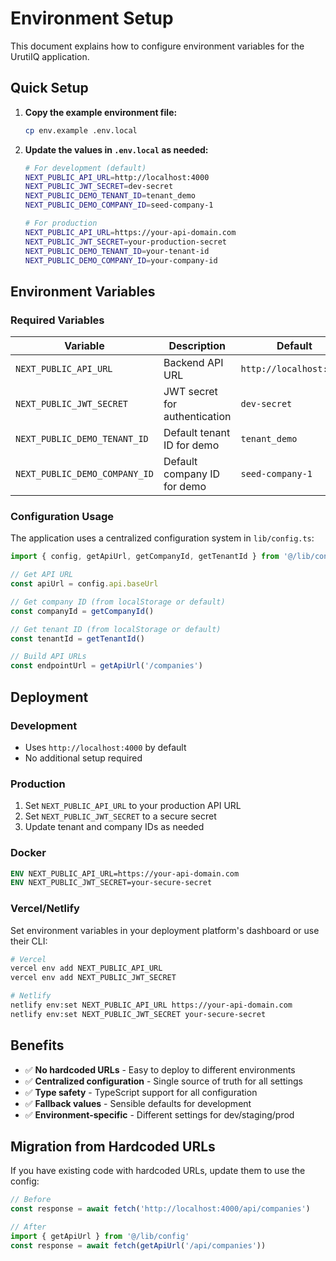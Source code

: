 # Environment Setup

This document explains how to configure environment variables for the UrutiIQ application.

## Quick Setup

1. **Copy the example environment file:**
   ```bash
   cp env.example .env.local
   ```

2. **Update the values in `.env.local` as needed:**
   ```bash
   # For development (default)
   NEXT_PUBLIC_API_URL=http://localhost:4000
   NEXT_PUBLIC_JWT_SECRET=dev-secret
   NEXT_PUBLIC_DEMO_TENANT_ID=tenant_demo
   NEXT_PUBLIC_DEMO_COMPANY_ID=seed-company-1

   # For production
   NEXT_PUBLIC_API_URL=https://your-api-domain.com
   NEXT_PUBLIC_JWT_SECRET=your-production-secret
   NEXT_PUBLIC_DEMO_TENANT_ID=your-tenant-id
   NEXT_PUBLIC_DEMO_COMPANY_ID=your-company-id
   ```

## Environment Variables

### Required Variables

| Variable | Description | Default | Example |
|----------|-------------|---------|---------|
| `NEXT_PUBLIC_API_URL` | Backend API URL | `http://localhost:4000` | `https://api.urutiq.com` |
| `NEXT_PUBLIC_JWT_SECRET` | JWT secret for authentication | `dev-secret` | `your-secure-secret` |
| `NEXT_PUBLIC_DEMO_TENANT_ID` | Default tenant ID for demo | `tenant_demo` | `your-tenant-id` |
| `NEXT_PUBLIC_DEMO_COMPANY_ID` | Default company ID for demo | `seed-company-1` | `your-company-id` |

### Configuration Usage

The application uses a centralized configuration system in `lib/config.ts`:

```typescript
import { config, getApiUrl, getCompanyId, getTenantId } from '@/lib/config'

// Get API URL
const apiUrl = config.api.baseUrl

// Get company ID (from localStorage or default)
const companyId = getCompanyId()

// Get tenant ID (from localStorage or default)
const tenantId = getTenantId()

// Build API URLs
const endpointUrl = getApiUrl('/companies')
```

## Deployment

### Development
- Uses `http://localhost:4000` by default
- No additional setup required

### Production
1. Set `NEXT_PUBLIC_API_URL` to your production API URL
2. Set `NEXT_PUBLIC_JWT_SECRET` to a secure secret
3. Update tenant and company IDs as needed

### Docker
```dockerfile
ENV NEXT_PUBLIC_API_URL=https://your-api-domain.com
ENV NEXT_PUBLIC_JWT_SECRET=your-secure-secret
```

### Vercel/Netlify
Set environment variables in your deployment platform's dashboard or use their CLI:

```bash
# Vercel
vercel env add NEXT_PUBLIC_API_URL
vercel env add NEXT_PUBLIC_JWT_SECRET

# Netlify
netlify env:set NEXT_PUBLIC_API_URL https://your-api-domain.com
netlify env:set NEXT_PUBLIC_JWT_SECRET your-secure-secret
```

## Benefits

- ✅ **No hardcoded URLs** - Easy to deploy to different environments
- ✅ **Centralized configuration** - Single source of truth for all settings
- ✅ **Type safety** - TypeScript support for all configuration
- ✅ **Fallback values** - Sensible defaults for development
- ✅ **Environment-specific** - Different settings for dev/staging/prod

## Migration from Hardcoded URLs

If you have existing code with hardcoded URLs, update them to use the config:

```typescript
// Before
const response = await fetch('http://localhost:4000/api/companies')

// After
import { getApiUrl } from '@/lib/config'
const response = await fetch(getApiUrl('/api/companies'))
```
